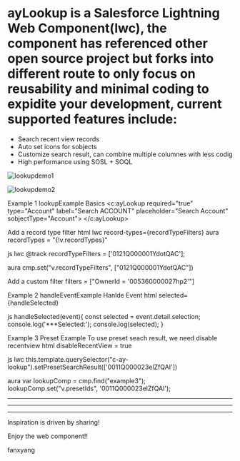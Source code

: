 # ayLookup is a Salesforce Lightning Web Component(lwc), the component has referenced other open source project but forks into different route to only focus on reusability and minimal coding to expidite your development, current supported features include:
* Search recent view records
* Auto set icons for sobjects
* Customize search result, can combine multiple columnes with less codig
* High performance using SOSL + SOQL

![lookupdemo1](https://user-images.githubusercontent.com/10925418/63737458-7d822500-c854-11e9-95a5-e0bb54303603.gif)


![lookupdemo2](https://user-images.githubusercontent.com/10925418/63737476-8a067d80-c854-11e9-98a2-34500d0ad43c.gif)

Example 1 lookupExample
Basics
<c:ayLookup required="true" type="Account" label="Search ACCOUNT" placeholder="Search Account" sobjectType="Account">
</c:ayLookup>


Add a record type filter
html
lwc
record-types={recordTypeFilters}
aura
recordTypes = "{!v.recordTypes}"

js
lwc
@track recordTypeFilters = ['0121Q000001YdotQAC'];

aura
cmp.set("v.recordTypeFilters", ["0121Q000001YdotQAC"])

Add a custom filter 
filters = ["OwnerId = '005360000027hp2'"]



Example 2 handleEventExample
Hanlde Event
html
selected={handleSelected}

js
handleSelected(event){
    const selected = event.detail.selection;
    console.log('***Selected:');
    console.log(selected);
}


Example 3 Preset Example
To use preset seach result, we need disable recentview
html
disableRecentView = true

js
lwc
this.template.querySelector("c-ay-lookup").setPresetSearchResult(['0011Q000023elZfQAI'])

aura
var lookupComp = cmp.find("example3");
lookupComp.set("v.presetIds", '0011Q000023elZfQAI');






*********************************************************************************************
*********************************************************************************************
*********************************************************************************************

Inspiration is driven by sharing!

Enjoy the web component!!

fanxyang
